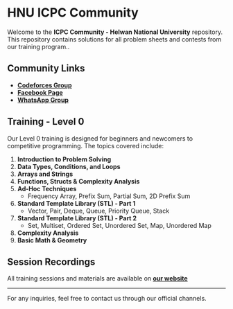 # HNU ICPC Community

Welcome to the **ICPC Community - Helwan National University** repository. This repository contains solutions for all problem sheets and contests from our training program..

## Community Links
- **[Codeforces Group](https://codeforces.com/group/elwkSKiCvi/contests)**
- **[Facebook Page](https://www.facebook.com/fcsit.hnu.icpc)**
- **[WhatsApp Group](https://chat.whatsapp.com/L7uXmt7mBCWDiReg7VFh49)**

## Training - Level 0
Our Level 0 training is designed for beginners and newcomers to competitive programming. The topics covered include:

1. **Introduction to Problem Solving**
2. **Data Types, Conditions, and Loops**
3. **Arrays and Strings**
4. **Functions, Structs & Complexity Analysis**
5. **Ad-Hoc Techniques**
   - Frequency Array, Prefix Sum, Partial Sum, 2D Prefix Sum
6. **Standard Template Library (STL) - Part 1**
   - Vector, Pair, Deque, Queue, Priority Queue, Stack
7. **Standard Template Library (STL) - Part 2**
   - Set, Multiset, Ordered Set, Unordered Set, Map, Unordered Map
8. **Complexity Analysis**
9. **Basic Math & Geometry**

## Session Recordings
All training sessions and materials are available on **[our website](https://www.hnu-icpc.com/)**

---
For any inquiries, feel free to contact us through our official channels.

